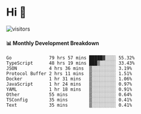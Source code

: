 # Hi 👋
 
![visitors](https://visitor-badge.glitch.me/badge?page_id=sorcererxw.sorcererx)

#### 📊 Monthly Development Breakdown

<!--START_SECTION:waka-->
```text
Go              79 hrs 57 mins █████▓░░░░ 55.32%
TypeScript      48 hrs 19 mins ███▒░░░░░░ 33.43%
JSON            4 hrs 36 mins  ▒░░░░░░░░░ 3.19%
Protocol Buffer 2 hrs 11 mins  ▒░░░░░░░░░ 1.51%
Docker          1 hr 31 mins   ▒░░░░░░░░░ 1.06%
JavaScript      1 hr 24 mins   ▒░░░░░░░░░ 0.97%
YAML            1 hr 18 mins   ▒░░░░░░░░░ 0.91%
Other           55 mins        ▒░░░░░░░░░ 0.64%
TSConfig        35 mins        ▒░░░░░░░░░ 0.41%
Text            35 mins        ▒░░░░░░░░░ 0.41%
```
<!--END_SECTION:waka-->
